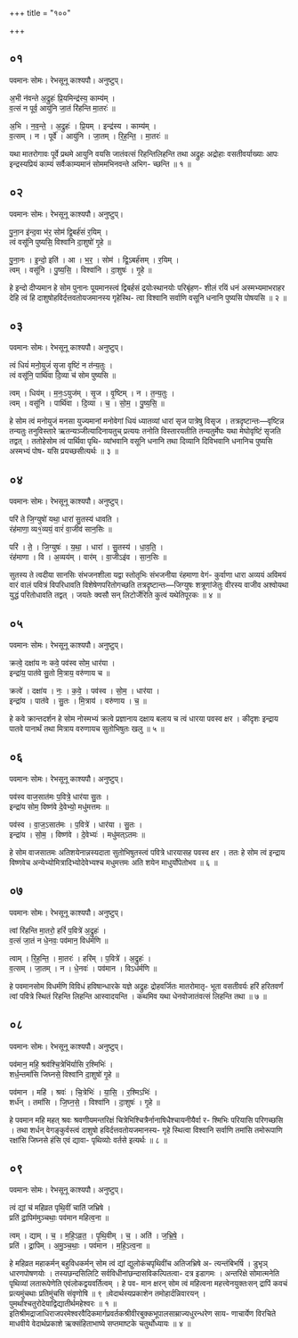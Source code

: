 +++
title = "१००"

+++


## ०१
पवमानः सोमः। रेभसूनू काश्यपौ। अनुष्टुप्।

अ॒भी न॑वन्ते अ॒द्रुहः॑ प्रि॒यमिन्द्र॑स्य॒ काम्य॑म् ।  
व॒त्सं न पूर्व॒ आयु॑नि जा॒तं रि॑हन्ति मा॒तरः॑ ॥

अ॒भि । न॒व॒न्ते॒ । अ॒द्रुहः॑ । प्रि॒यम् । इन्द्र॑स्य । काम्य॑म् ।  
व॒त्सम् । न । पूर्वे॑ । आयु॑नि । जा॒तम् । रि॒ह॒न्ति॒ । मा॒तरः॑ ॥

यथा मातरोगावः पूर्वे प्रथमे आयुनि वयसि जातंवत्सं रिहन्तिलिहन्ति तथा अद्रुहः अद्रोहाः वसतीवर्याख्याः आपः इन्द्रस्यप्रियं काम्यं सर्वैःकाम्यमानं सोममभिनवन्ते अभिग- च्छन्ति ॥ १ ॥

## ०२
पवमानः सोमः। रेभसूनू काश्यपौ। अनुष्टुप्।

पु॒ना॒न इ॑न्द॒वा भ॑र॒ सोम॑ द्वि॒बर्ह॑सं र॒यिम् ।  
त्वं वसू॑नि पुष्यसि॒ विश्वा॑नि दा॒शुषो॑ गृ॒हे ॥

पु॒ना॒नः । इ॒न्दो॒ इति॑ । आ । भ॒र॒ । सोम॑ । द्वि॒ऽबर्ह॑सम् । र॒यिम् ।  
त्वम् । वसू॑नि । पु॒ष्य॒सि॒ । विश्वा॑नि । दा॒शुषः॑ । गृ॒हे ॥

हे इन्दो दीप्यमान हे सोम पुनानः पूयमानस्त्वं द्विबर्हसं द्रयोःस्थानयोः परिबृंहण- शीलं रयिं धनं अस्मभ्यमाभराहर देहि त्वं हि दाशुषोहविर्दत्तवतोयजमानस्य गृहेस्थि- त्वा विश्वानि सर्वाणि वसूनि धनानि पुष्यसि पोषयसि ॥ २ ॥

## ०३
पवमानः सोमः। रेभसूनू काश्यपौ। अनुष्टुप्।

त्वं धियं॑ मनो॒युजं॑ सृ॒जा वृ॒ष्टिं न त॑न्य॒तुः ।  
त्वं वसू॑नि॒ पार्थि॑वा दि॒व्या च॑ सोम पुष्यसि ॥

त्वम् । धिय॑म् । म॒नः॒ऽयुज॑म् । सृ॒ज । वृ॒ष्टिम् । न । त॒न्य॒तुः ।  
त्वम् । वसू॑नि । पार्थि॑वा । दि॒व्या । च॒ । सो॒म॒ । पु॒ष्य॒सि॒ ॥

हे सोम त्वं मनोयुजं मनसा युज्यमानां मनोवेगां धियं ध्यातव्यां धारां सृज पात्रेषु विसृज । तत्रदृष्टान्तः—वृष्टिन्न तन्यतुः तनुविस्तारे ऋतन्यञ्जीत्यादिनायतुच् प्रत्ययः तनोति विस्तारयतीति तन्यतुर्मेघः यथा मेघोवृष्टिं सृजति तद्वत् । ततोहेसोम त्वं पार्थिवा पृथि- व्यांभवानि वसूनि धनानि तथा दिव्यानि दिविभवानि धनानिच पुष्यसि अस्मभ्यं पोष- यसि प्रयच्छसीत्यर्थः ॥ ३ ॥

## ०४
पवमानः सोमः। रेभसूनू काश्यपौ। अनुष्टुप्।

परि॑ ते जि॒ग्युषो॑ यथा॒ धारा॑ सु॒तस्य॑ धावति ।  
रंह॑माणा॒ व्य१॒॑व्ययं॒ वारं॑ वा॒जीव॑ सान॒सिः ॥

परि॑ । ते॒ । जि॒ग्युषः॑ । य॒था॒ । धारा॑ । सु॒तस्य॑ । धा॒व॒ति॒ ।  
रंह॑माणा । वि । अ॒व्यय॑म् । वार॑म् । वा॒जीऽइ॑व । सा॒न॒सिः ॥

सुतस्य ते त्वदीया सानसिः संभजनशीला यद्वा स्तोतृभिः संभजनीया रंहमाणा वेगं- कुर्वाणा धारा अव्ययं अविमयं वारं वालं पवित्रं विपरिधावति विशेषेणपरितोगच्छति तत्रदृष्टान्तः—जिग्युषः शत्रूणांजेतुः वीरस्य वाजीव अश्वोयथा युद्धं परितोधावति तद्वत् । जयतेः क्वसौ सन् लिटोर्जेरिति कुत्वं यथेतिपूरकः ॥ ४ ॥

## ०५
पवमानः सोमः। रेभसूनू काश्यपौ। अनुष्टुप्।

क्रत्वे॒ दक्षा॑य नः कवे॒ पव॑स्व सोम॒ धार॑या ।  
इन्द्रा॑य॒ पात॑वे सु॒तो मि॒त्राय॒ वरु॑णाय च ॥

क्रत्वे॑ । दक्षा॑य । नः॒ । क॒वे॒ । पव॑स्व । सो॒म॒ । धार॑या ।  
इन्द्रा॑य । पात॑वे । सु॒तः । मि॒त्राय॑ । वरु॑णाय । च॒ ॥

हे कवे क्रान्तदर्शन हे सोम नोस्मभ्यं क्रत्वे प्रज्ञानाय दक्षाय बलाय च त्वं धारया पवस्व क्षर । कीदृशः इन्द्राय पातवे पानार्थं तथा मित्राय वरुणायच सुतोभिषुतः खलु ॥ ५ ॥

## ०६
पवमानः सोमः। रेभसूनू काश्यपौ। अनुष्टुप्।

पव॑स्व वाज॒सात॑मः प॒वित्रे॒ धार॑या सु॒तः ।  
इन्द्रा॑य सोम॒ विष्ण॑वे दे॒वेभ्यो॒ मधु॑मत्तमः ॥

पव॑स्व । वा॒ज॒ऽसात॑मः । प॒वित्रे॑ । धार॑या । सु॒तः ।  
इन्द्रा॑य । सो॒म॒ । विष्ण॑वे । दे॒वेभ्यः॑ । मधु॑मत्ऽतमः ॥

हे सोम वाजसातमः अतिशयेनान्नस्यदाता सुतोभिषुतस्त्वं पवित्रे धारयासह पवस्व क्षर । ततः हे सोम त्वं इन्द्राय विष्णवेच अन्येभ्योमित्रादिभ्योदेवेभ्यश्च मधुमत्तमः अति शयेन माधुर्योपेतोभव ॥ ६ ॥

## ०७
पवमानः सोमः। रेभसूनू काश्यपौ। अनुष्टुप्।

त्वां रि॑हन्ति मा॒तरो॒ हरिं॑ प॒वित्रे॑ अ॒द्रुहः॑ ।  
व॒त्सं जा॒तं न धे॒नवः॒ पव॑मान॒ विध॑र्मणि ॥

त्वाम् । रि॒ह॒न्ति॒ । मा॒तरः॑ । हरि॑म् । प॒वित्रे॑ । अ॒द्रुहः॑ ।  
व॒त्सम् । जा॒तम् । न । धे॒नवः॑ । पव॑मान । विऽध॑र्मणि ॥

हे पवमानसोम विधर्मणि विविधं हविषान्धारके यज्ञे अद्रुहः द्रोहवर्जितः मातरोमातृ- भूता वसतीवर्यः हरिं हरितवर्णं त्वां पवित्रे स्थितं रिहन्ति लिहन्ति आस्वादयन्ति । कथमिव यथा धेनवोजातंवत्सं लिहन्ति तथा ॥ ७ ॥

## ०८
पवमानः सोमः। रेभसूनू काश्यपौ। अनुष्टुप्।

पव॑मान॒ महि॒ श्रव॑श्चि॒त्रेभि॑र्यासि र॒श्मिभिः॑ ।  
शर्ध॒न्तमां॑सि जिघ्नसे॒ विश्वा॑नि दा॒शुषो॑ गृ॒हे ॥

पव॑मान । महि॑ । श्रवः॑ । चि॒त्रेभिः॑ । या॒सि॒ । र॒श्मिऽभिः॑ ।  
शर्ध॑न् । तमां॑सि । जि॒घ्न॒से॒ । विश्वा॑नि । दा॒शुषः॑ । गृ॒हे ॥

हे पवमान महि महत् श्रवः श्रवणीयमन्तरिक्षं चित्रेभिश्चित्रैर्नानाषिधैश्चायनीयैर्वा र- श्मिभिः परियासि परिगच्छसि । तथा शर्धन् वेगङ्कुर्वस्त्वं दाशुषो हविर्दत्तवतोयजमानस्य- गृहे स्थित्वा विश्वानि सर्वाणि तमांसि तमोरूपाणि रक्षांसि जिघ्नसे हंसि एवं द्यावा- पृथिव्योः वर्तसे इत्यर्थः ॥ ८ ॥

## ०९
पवमानः सोमः। रेभसूनू काश्यपौ। अनुष्टुप्।

त्वं द्यां च॑ महिव्रत पृथि॒वीं चाति॑ जभ्रिषे ।  
प्रति॑ द्रा॒पिम॑मुञ्चथाः॒ पव॑मान महित्व॒ना ॥

त्वम् । द्याम् । च॒ । म॒हि॒ऽव्र॒त॒ । पृ॒थि॒वीम् । च॒ । अति॑ । ज॒भ्रि॒षे॒ ।  
प्रति॑ । द्रा॒पिम् । अ॒मु॒ञ्च॒थाः॒ । पव॑मान । म॒हि॒ऽत्व॒ना ॥

हे महिव्रत महाकर्मन् बहुविधकर्मन् सोम त्वं द्यां द्युलोकंचपृथिवींच अतिजभ्रिषे अ- त्यन्तंबिभर्षि । डुभृञ् धारणपोषणयोः । तस्यछन्दसिलिटि सर्वविधीनांछन्दासविकल्पितत्वा- दत्र इडागमः । अन्तरिक्षे सोमात्मनेति पृथिव्यां लतारूपेणेति एवंलोकद्वयवर्तित्वम् । हे पव- मान क्षरन् सोम त्वं महित्वना महत्त्वेनयुक्तःसन् द्रापिं कवचं प्रत्यमुंचथाः प्रतिमुंचसि संवृणोषि ॥ ९ ॥वेदार्थस्यप्रकाशेन तमोहार्दन्निवारयन् । पुमर्थांश्चतुरोदेयाद्विद्यातीर्थमहेश्वरः ॥ १ ॥इतिश्रीमद्राजाधिराजपरमेश्वरवैदिकमार्गप्रवर्तकश्रीवीरबुक्कभूपालसाम्राज्यधुरन्धरेण साय- णाचार्येण विरचिते माधवीये वेदार्थप्रकाशे ऋक्संहिताभाष्ये सप्तमाष्टके चतुर्थोध्यायः ॥ ४ ॥